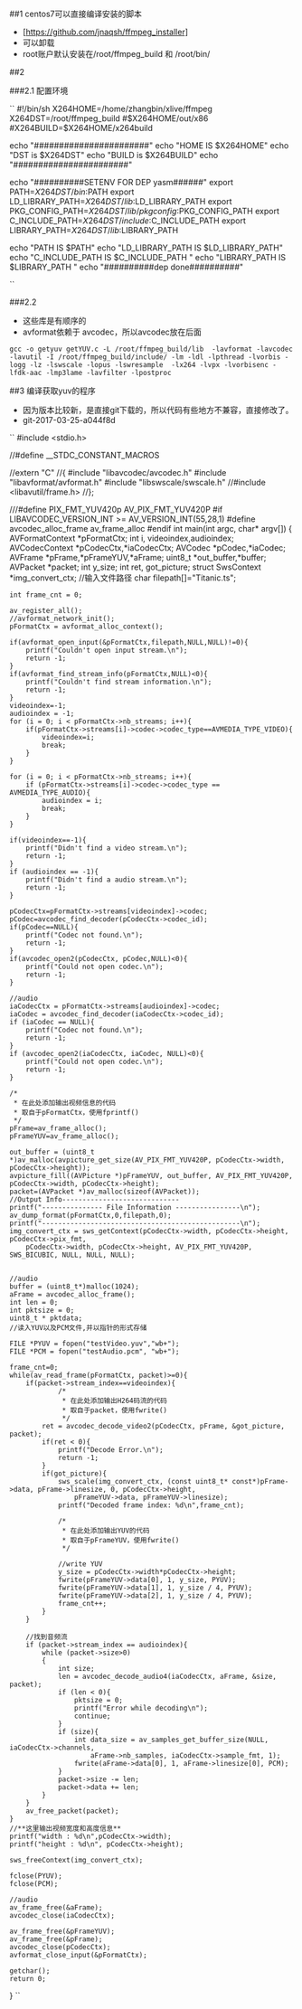 
#

##1  centos7可以直接编译安装的脚本
- [https://github.com/jnaqsh/ffmpeg_installer]
- 可以卸载
- root账户默认安装在/root/ffmpeg_build 和 /root/bin/

##2

###2.1  配置环境

``
#!/bin/sh
X264HOME=/home/zhangbin/xlive/ffmpeg
X264DST=/root/ffmpeg_build
#$X264HOME/out/x86
#X264BUILD=$X264HOME/x264build

echo "#######################"
echo "HOME IS  $X264HOME"
echo "DST is $X264DST"
echo "BUILD is $X264BUILD"
echo "#######################"


echo "##########SETENV FOR DEP yasm######"
export PATH=$X264DST/bin:$PATH
export LD_LIBRARY_PATH=$X264DST/lib:$LD_LIBRARY_PATH
export PKG_CONFIG_PATH=$X264DST/lib/pkgconfig:$PKG_CONFIG_PATH
export C_INCLUDE_PATH=$X264DST/include:$C_INCLUDE_PATH
export LIBRARY_PATH=$X264DST/lib:$LIBRARY_PATH



echo "PATH IS $PATH"
echo "LD_LIBRARY_PATH IS $LD_LIBRARY_PATH"
echo "C_INCLUDE_PATH IS $C_INCLUDE_PATH "
echo "LIBRARY_PATH IS $LIBRARY_PATH "
echo "##########dep  done##########"



``

###2.2

- 这些库是有顺序的
- avformat依赖于 avcodec，所以avcodec放在后面

``
gcc -o getyuv getYUV.c -L /root/ffmpeg_build/lib  -lavformat -lavcodec -lavutil -I /root/ffmpeg_build/include/ -lm -ldl -lpthread -lvorbis -logg -lz -lswscale -lopus -lswresample  -lx264 -lvpx -lvorbisenc -lfdk-aac -lmp3lame -lavfilter -lpostproc
``


##3  编译获取yuv的程序 
- 因为版本比较新，是直接git下载的，所以代码有些地方不兼容，直接修改了。
- git-2017-03-25-a044f8d

``
#include <stdio.h>

//#define __STDC_CONSTANT_MACROS

//extern "C"
//{
#include "libavcodec/avcodec.h"
#include "libavformat/avformat.h"
#include "libswscale/swscale.h"
//#include <libavutil/frame.h>
//};

 ///#define PIX_FMT_YUV420p  AV_PIX_FMT_YUV420P
#if LIBAVCODEC_VERSION_INT >= AV_VERSION_INT(55,28,1)
#define   avcodec_alloc_frame av_frame_alloc
#endif
int main(int argc, char* argv[])
{
    AVFormatContext *pFormatCtx;
    int             i, videoindex,audioindex;
    AVCodecContext  *pCodecCtx,*iaCodecCtx;
    AVCodec         *pCodec,*iaCodec;
    AVFrame *pFrame,*pFrameYUV,*aFrame;
    uint8_t *out_buffer,*buffer;
    AVPacket *packet;
    int y_size;
    int ret, got_picture;
    struct SwsContext *img_convert_ctx;
    //输入文件路径
    char filepath[]="Titanic.ts";

    int frame_cnt = 0;

    av_register_all();
    //avformat_network_init();
    pFormatCtx = avformat_alloc_context();

    if(avformat_open_input(&pFormatCtx,filepath,NULL,NULL)!=0){
        printf("Couldn't open input stream.\n");
        return -1;
    }
    if(avformat_find_stream_info(pFormatCtx,NULL)<0){
        printf("Couldn't find stream information.\n");
        return -1;
    }
    videoindex=-1;
    audioindex = -1;
    for (i = 0; i < pFormatCtx->nb_streams; i++){
        if(pFormatCtx->streams[i]->codec->codec_type==AVMEDIA_TYPE_VIDEO){
            videoindex=i;
            break;
        }
    }

    for (i = 0; i < pFormatCtx->nb_streams; i++){
        if (pFormatCtx->streams[i]->codec->codec_type == AVMEDIA_TYPE_AUDIO){
            audioindex = i;
            break;
        }
    }

    if(videoindex==-1){
        printf("Didn't find a video stream.\n");
        return -1;
    }
    if (audioindex == -1){
        printf("Didn't find a audio stream.\n");
        return -1;
    }

    pCodecCtx=pFormatCtx->streams[videoindex]->codec;
    pCodec=avcodec_find_decoder(pCodecCtx->codec_id);
    if(pCodec==NULL){
        printf("Codec not found.\n");
        return -1;
    }
    if(avcodec_open2(pCodecCtx, pCodec,NULL)<0){
        printf("Could not open codec.\n");
        return -1;
    }

    //audio
    iaCodecCtx = pFormatCtx->streams[audioindex]->codec;
    iaCodec = avcodec_find_decoder(iaCodecCtx->codec_id);
    if (iaCodec == NULL){
        printf("Codec not found.\n");
        return -1;
    }
    if (avcodec_open2(iaCodecCtx, iaCodec, NULL)<0){
        printf("Could not open codec.\n");
        return -1;
    }

    /*
     * 在此处添加输出视频信息的代码
     * 取自于pFormatCtx，使用fprintf()
     */
    pFrame=av_frame_alloc();
    pFrameYUV=av_frame_alloc();

    out_buffer = (uint8_t *)av_malloc(avpicture_get_size(AV_PIX_FMT_YUV420P, pCodecCtx->width, pCodecCtx->height));
    avpicture_fill((AVPicture *)pFrameYUV, out_buffer, AV_PIX_FMT_YUV420P, pCodecCtx->width, pCodecCtx->height);
    packet=(AVPacket *)av_malloc(sizeof(AVPacket));
    //Output Info-----------------------------
    printf("--------------- File Information ----------------\n");
    av_dump_format(pFormatCtx,0,filepath,0);
    printf("-------------------------------------------------\n");
    img_convert_ctx = sws_getContext(pCodecCtx->width, pCodecCtx->height, pCodecCtx->pix_fmt, 
        pCodecCtx->width, pCodecCtx->height, AV_PIX_FMT_YUV420P, SWS_BICUBIC, NULL, NULL, NULL);


    //audio
    buffer = (uint8_t*)malloc(1024);
    aFrame = avcodec_alloc_frame();
    int len = 0;
    int pktsize = 0;
    uint8_t * pktdata;
    //读入YUV以及PCM文件,并以指针的形式存储

    FILE *PYUV = fopen("testVideo.yuv","wb+");
    FILE *PCM = fopen("testAudio.pcm", "wb+");

    frame_cnt=0;
    while(av_read_frame(pFormatCtx, packet)>=0){
        if(packet->stream_index==videoindex){
                /*
                 * 在此处添加输出H264码流的代码
                 * 取自于packet，使用fwrite()
                 */
            ret = avcodec_decode_video2(pCodecCtx, pFrame, &got_picture, packet);
            if(ret < 0){
                printf("Decode Error.\n");
                return -1;
            }                                                          
            if(got_picture){
                sws_scale(img_convert_ctx, (const uint8_t* const*)pFrame->data, pFrame->linesize, 0, pCodecCtx->height, 
                    pFrameYUV->data, pFrameYUV->linesize);
                printf("Decoded frame index: %d\n",frame_cnt);

                /*
                 * 在此处添加输出YUV的代码
                 * 取自于pFrameYUV，使用fwrite()
                 */

                //write YUV
                y_size = pCodecCtx->width*pCodecCtx->height;
                fwrite(pFrameYUV->data[0], 1, y_size, PYUV);
                fwrite(pFrameYUV->data[1], 1, y_size / 4, PYUV);
                fwrite(pFrameYUV->data[2], 1, y_size / 4, PYUV);
                frame_cnt++;
            }
        }

        //找到音频流
        if (packet->stream_index == audioindex){
            while (packet->size>0)
            {
                int size;
                len = avcodec_decode_audio4(iaCodecCtx, aFrame, &size, packet);
                if (len < 0){
                    pktsize = 0;
                    printf("Error while decoding\n");
                    continue;
                }
                if (size){
                    int data_size = av_samples_get_buffer_size(NULL, iaCodecCtx->channels, 
                        aFrame->nb_samples, iaCodecCtx->sample_fmt, 1);
                    fwrite(aFrame->data[0], 1, aFrame->linesize[0], PCM);
                }
                packet->size -= len;
                packet->data += len;
            }
        }
        av_free_packet(packet);
    } 
    //**这里输出视频宽度和高度信息**
    printf("width : %d\n",pCodecCtx->width);
    printf("height : %d\n", pCodecCtx->height);

    sws_freeContext(img_convert_ctx);

    fclose(PYUV);
    fclose(PCM);

    //audio
    av_frame_free(&aFrame);
    avcodec_close(iaCodecCtx);

    av_frame_free(&pFrameYUV);
    av_frame_free(&pFrame);
    avcodec_close(pCodecCtx);
    avformat_close_input(&pFormatCtx);

    getchar();
    return 0;
}
``